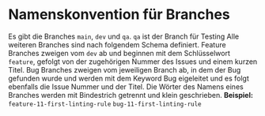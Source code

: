 # Namenskonvention für Branches

Es gibt die Branches `main`, `dev` und `qa`. `qa` ist der Branch für Testing
Alle weiteren Branches sind nach folgendem Schema definiert.
Feature Branches zweigen vom `dev` ab und beginnen mit dem Schlüsselwort `feature`, gefolgt 
von der zugehörigen Nummer des Issues und einem kurzen Titel.
Bug Branches zweigen vom jeweiligen Branch ab, in dem der Bug gefunden wurde und 
werden mit dem Keyword Bug eigeleitet und es folgt ebenfalls die Issue Nummer und der Titel.
Die Wörter des Namens eines Branches werden mit Bindestrich getrennt und klein geschrieben.
__Beispiel:__
`feature-11-first-linting-rule`
`bug-11-first-linting-rule`
